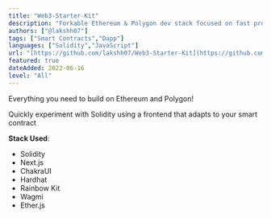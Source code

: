 ```yaml
---
title: "Web3-Starter-Kit"
description: "Forkable Ethereum & Polygon dev stack focused on fast product iterations"
authors: ["@lakshh07"]
tags: ["Smart Contracts","Dapp"]
languages: ["Solidity","JavaScript"]
url: "[https://github.com/lakshh07/Web3-Starter-Kit](https://github.com/lakshh07/Web3-Starter-Kit)"
featured: true
dateAdded: 2022-06-16
level: "All"
---
```


Everything you need to build on Ethereum and Polygon!

Quickly experiment with Solidity using a frontend that adapts to your smart contract

**Stack Used**:
- Solidity
- Next.js
- ChakraUI
- Hardhat
- Rainbow Kit
- Wagmi
- Ether.js

